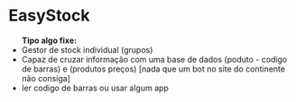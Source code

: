 EasyStock
=========
<ul><b>Tipo algo fixe:</b>
<li>Gestor de stock individual (grupos)</li>
<li>Capaz de cruzar informação com uma base de dados (poduto - codigo de barras)  e (produtos preços)  [nada que um bot no site do continente não consiga]</li>
<li>ler codigo de barras ou usar algum app</li>
</ul>

